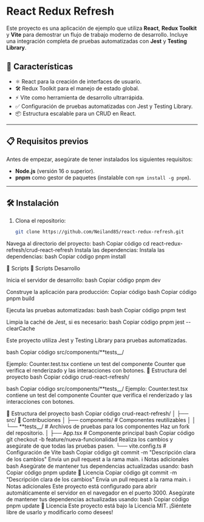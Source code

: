 # React Redux Refresh

Este proyecto es una aplicación de ejemplo que utiliza **React**, **Redux Toolkit** y **Vite** para demostrar un flujo de trabajo moderno de desarrollo. Incluye una integración completa de pruebas automatizadas con **Jest** y **Testing Library**.

## 🚀 Características

- ⚛️ React para la creación de interfaces de usuario.
- 🛠️ Redux Toolkit para el manejo de estado global.
- ⚡ Vite como herramienta de desarrollo ultrarrápida.
- ✅ Configuración de pruebas automatizadas con Jest y Testing Library.
- 📦 Estructura escalable para un CRUD en React.

---

## 📋 Requisitos previos

Antes de empezar, asegúrate de tener instalados los siguientes requisitos:

- **Node.js** (versión 16 o superior).
- **pnpm** como gestor de paquetes (instalable con `npm install -g pnpm`).

---

## 🛠️ Instalación

1. Clona el repositorio:

   ```bash
   git clone https://github.com/Neiland85/react-redux-refresh.git

Navega al directorio del proyecto:
bash
Copiar código
cd react-redux-refresh/crud-react-refresh
Instala las dependencias:
Instala las dependencias:
bash
Copiar código
pnpm install

🚀 Scripts
🚀 Scripts
Desarrollo

Inicia el servidor de desarrollo:
bash
Copiar código
pnpm dev

Construye la aplicación para producción:
Copiar código
bash
Copiar código
pnpm build

Ejecuta las pruebas automatizadas:
bash
bash
Copiar código
pnpm test

Limpia la caché de Jest, si es necesario:
bash
Copiar código
pnpm jest --clearCache

Este proyecto utiliza Jest y Testing Library para pruebas automatizadas.

bash
Copiar código
src/components/**tests__/

Ejemplo: Counter.test.tsx contiene un test del componente Counter que verifica el renderizado y las interacciones con botones.
🌳 Estructura del proyecto
bash
Copiar código
crud-react-refresh/

bash
Copiar código
src/components/**tests__/
Ejemplo: Counter.test.tsx contiene un test del componente Counter que verifica el renderizado y las interacciones con botones.

🌳 Estructura del proyecto
bash
Copiar código
crud-react-refresh/
│
├── src/
🤝 Contribuciones
│   ├── components/     # Componentes reutilizables
│   │   └── **tests__/  # Archivos de pruebas para los componentes
Haz un fork del repositorio.
│   ├── App.tsx         # Componente principal
bash
Copiar código
git checkout -b feature/nueva-funcionalidad
Realiza los cambios y asegúrate de que todas las pruebas pasen.
└── vite.config.ts      # Configuración de Vite
bash
Copiar código
git commit -m "Descripción clara de los cambios"
Envía un pull request a la rama main.
ℹ️ Notas adicionales
bash
Asegúrate de mantener tus dependencias actualizadas usando:
bash
Copiar código
pnpm update
📝 Licencia
Copiar código
git commit -m "Descripción clara de los cambios"
Envía un pull request a la rama main.
ℹ️ Notas adicionales
Este proyecto está configurado para abrir automáticamente el servidor en el navegador en el puerto 3000.
Asegúrate de mantener tus dependencias actualizadas usando:
bash
Copiar código
pnpm update
📝 Licencia
Este proyecto está bajo la Licencia MIT. ¡Siéntete libre de usarlo y modificarlo como desees!
